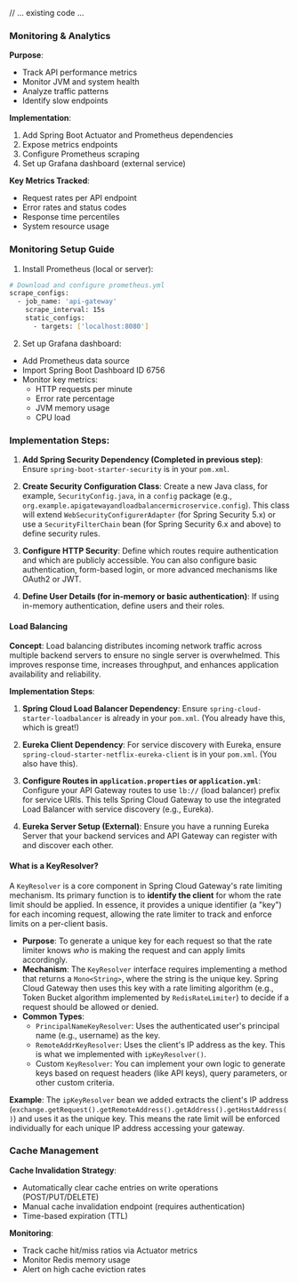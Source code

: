 // ... existing code ...

### Monitoring & Analytics

**Purpose**:
- Track API performance metrics
- Monitor JVM and system health
- Analyze traffic patterns
- Identify slow endpoints

**Implementation**:
1. Add Spring Boot Actuator and Prometheus dependencies
2. Expose metrics endpoints
3. Configure Prometheus scraping
4. Set up Grafana dashboard (external service)

**Key Metrics Tracked**:
- Request rates per API endpoint
- Error rates and status codes
- Response time percentiles
- System resource usage
### Monitoring Setup Guide

1. Install Prometheus (local or server):
```bash
# Download and configure prometheus.yml
scrape_configs:
  - job_name: 'api-gateway'
    scrape_interval: 15s
    static_configs:
      - targets: ['localhost:8080']
```

2. Set up Grafana dashboard:
- Add Prometheus data source
- Import Spring Boot Dashboard ID 6756
- Monitor key metrics:
  - HTTP requests per minute
  - Error rate percentage
  - JVM memory usage
  - CPU load
### Implementation Steps:

1.  **Add Spring Security Dependency (Completed in previous step)**: Ensure `spring-boot-starter-security` is in your `pom.xml`.

2.  **Create Security Configuration Class**: Create a new Java class, for example, `SecurityConfig.java`, in a `config` package (e.g., `org.example.apigatewayandloadbalancermicroservice.config`). This class will extend `WebSecurityConfigurerAdapter` (for Spring Security 5.x) or use a `SecurityFilterChain` bean (for Spring Security 6.x and above) to define security rules.

3.  **Configure HTTP Security**: Define which routes require authentication and which are publicly accessible. You can also configure basic authentication, form-based login, or more advanced mechanisms like OAuth2 or JWT.

4.  **Define User Details (for in-memory or basic authentication)**: If using in-memory authentication, define users and their roles.

#### Load Balancing

**Concept**: Load balancing distributes incoming network traffic across multiple backend servers to ensure no single server is overwhelmed. This improves response time, increases throughput, and enhances application availability and reliability.

**Implementation Steps**:

1.  **Spring Cloud Load Balancer Dependency**: Ensure `spring-cloud-starter-loadbalancer` is already in your `pom.xml`. (You already have this, which is great!)

2.  **Eureka Client Dependency**: For service discovery with Eureka, ensure `spring-cloud-starter-netflix-eureka-client` is in your `pom.xml`. (You also have this).

3.  **Configure Routes in `application.properties` or `application.yml`**: Configure your API Gateway routes to use `lb://` (load balancer) prefix for service URIs. This tells Spring Cloud Gateway to use the integrated Load Balancer with service discovery (e.g., Eureka).

4.  **Eureka Server Setup (External)**: Ensure you have a running Eureka Server that your backend services and API Gateway can register with and discover each other.


#### What is a KeyResolver?

A `KeyResolver` is a core component in Spring Cloud Gateway's rate limiting mechanism. Its primary function is to **identify the client** for whom the rate limit should be applied. In essence, it provides a unique identifier (a "key") for each incoming request, allowing the rate limiter to track and enforce limits on a per-client basis.

*   **Purpose**: To generate a unique key for each request so that the rate limiter knows *who* is making the request and can apply limits accordingly.
*   **Mechanism**: The `KeyResolver` interface requires implementing a method that returns a `Mono<String>`, where the string is the unique key. Spring Cloud Gateway then uses this key with a rate limiting algorithm (e.g., Token Bucket algorithm implemented by `RedisRateLimiter`) to decide if a request should be allowed or denied.
*   **Common Types**:
    *   `PrincipalNameKeyResolver`: Uses the authenticated user's principal name (e.g., username) as the key.
    *   `RemoteAddrKeyResolver`: Uses the client's IP address as the key. This is what we implemented with `ipKeyResolver()`.
    *   Custom `KeyResolver`: You can implement your own logic to generate keys based on request headers (like API keys), query parameters, or other custom criteria.

**Example**: The `ipKeyResolver` bean we added extracts the client's IP address (`exchange.getRequest().getRemoteAddress().getAddress().getHostAddress()`) and uses it as the unique key. This means the rate limit will be enforced individually for each unique IP address accessing your gateway.


### Cache Management

**Cache Invalidation Strategy**:
- Automatically clear cache entries on write operations (POST/PUT/DELETE)
- Manual cache invalidation endpoint (requires authentication)
- Time-based expiration (TTL)

**Monitoring**:
- Track cache hit/miss ratios via Actuator metrics
- Monitor Redis memory usage
- Alert on high cache eviction rates